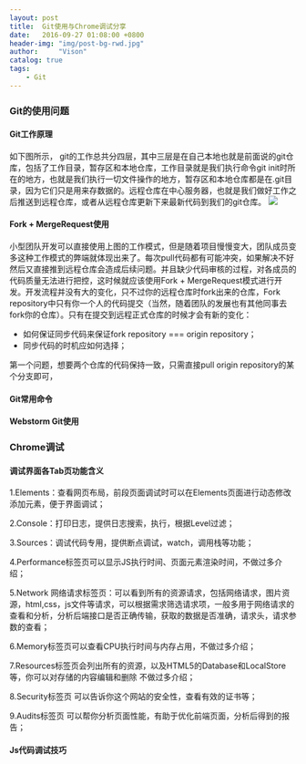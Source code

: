 ```yaml
---
layout: post
title:  Git使用与Chrome调试分享
date:   2016-09-27 01:08:00 +0800
header-img: "img/post-bg-rwd.jpg"
author:     "Vison"
catalog: true
tags:
    - Git
---
```


### Git的使用问题

#### Git工作原理

如下图所示， git的工作总共分四层，其中三层是在自己本地也就是前面说的git仓库，包括了工作目录，暂存区和本地仓库，工作目录就是我们执行命令git init时所在的地方，也就是我们执行一切文件操作的地方，暂存区和本地仓库都是在.git目录，因为它们只是用来存数据的。远程仓库在中心服务器，也就是我们做好工作之后推送到远程仓库，或者从远程仓库更新下来最新代码到我们的git仓库。
![](https://timgsa.baidu.com/timg?image&quality=80&size=b9999_10000&sec=1506494614783&di=64d663b648da92cb34a9669fcdad8755&imgtype=0&src=http%3A%2F%2Fimages2015.cnblogs.com%2Fblog%2F492092%2F201704%2F492092-20170401154338789-1814759422.png)

#### Fork + MergeRequest使用

小型团队开发可以直接使用上图的工作模式，但是随着项目慢慢变大，团队成员变多这种工作模式的弊端就体现出来了。每次pull代码都有可能冲突，如果解决不好然后又直接推到远程仓库会造成后续问题。并且缺少代码审核的过程，对各成员的代码质量无法进行把控，这时候就应该使用Fork + MergeRequest模式进行开发。开发流程并没有大的变化，只不过你的远程仓库时fork出来的仓库，Fork repository中只有你一个人的代码提交（当然，随着团队的发展也有其他同事去fork你的仓库）。只有在提交到远程正式仓库的时候才会有新的变化：

* 如何保证同步代码来保证fork repository === origin repository；
* 同步代码的时机应如何选择；

第一个问题，想要两个仓库的代码保持一致，只需直接pull origin repository的某个分支即可，


#### Git常用命令


#### Webstorm Git使用


### Chrome调试

#### 调试界面各Tab页功能含义

1.Elements：查看网页布局，前段页面调试时可以在Elements页面进行动态修改添加元素，便于界面调试；

2.Console：打印日志，提供日志搜索，执行，根据Level过滤；

3.Sources：调试代码专用，提供断点调试，watch，调用栈等功能；

4.Performance标签页可以显示JS执行时间、页面元素渲染时间，不做过多介绍；

5.Network 网络请求标签页：可以看到所有的资源请求，包括网络请求，图片资源，html,css，js文件等请求，可以根据需求筛选请求项，一般多用于网络请求的查看和分析，分析后端接口是否正确传输，获取的数据是否准确，请求头，请求参数的查看；

6.Memory标签页可以查看CPU执行时间与内存占用，不做过多介绍；

7.Resources标签页会列出所有的资源，以及HTML5的Database和LocalStore等，你可以对存储的内容编辑和删除 不做过多介绍；

8.Security标签页 可以告诉你这个网站的安全性，查看有效的证书等；

9.Audits标签页 可以帮你分析页面性能，有助于优化前端页面，分析后得到的报告；


#### Js代码调试技巧

